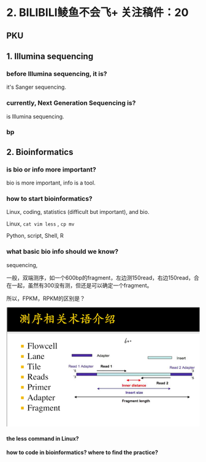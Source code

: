 # 2. BILIBILI鲮鱼不会飞+ 关注稿件：20

## PKU

## 1. Illumina sequencing

### before Illumina sequencing, it is?

it's Sanger sequencing.

### currently, Next Generation Sequencing is?

is Illumina sequencing.

### bp

## 2. Bioinformatics

### is bio or info more important?

bio is more important, info is a tool.

### how to start bioinformatics?

Linux, coding, statistics \(difficult but important\), and bio.

Linux, `cat vim less` , `cp mv` 

Python, script, Shell, R

### what basic bio info should we know?

sequencing, 

一般，双端测序，如一个600bp的fragment，左边测150read，右边150read，合在一起，虽然有300没有测，但还是可以确定一个fragment。

所以，FPKM，RPKM的区别是？

![](../.gitbook/assets/ping-mu-kuai-zhao-20201130-shang-wu-12.46.43.png)





#### the less command in Linux?

#### how to code in bioinformatics? where to find the practice?





